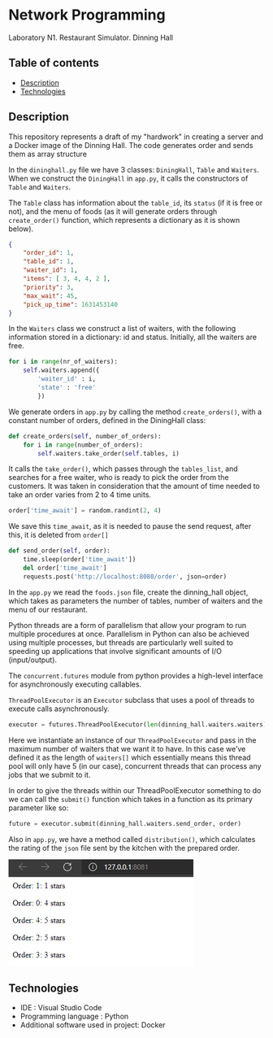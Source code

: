 # Network Programming 
Laboratory N1. Restaurant Simulator. Dinning Hall

## Table of contents
* [Description](#description)
* [Technologies](#technologies)

## Description
This repository represents a draft of my "hardwork" in creating a server and a Docker image of the Dinning Hall. 
The code generates order and sends them as array structure

In the ```dininghall.py``` file we have 3 classes: ```DiningHall```, ```Table``` and ```Waiters```. When we construct the ```DiningHall``` in ```app.py```, it calls the constructors of ```Table``` and ```Waiters```.

The ```Table``` class has information about the ```table_id```, its ```status``` (if it is free or not), and the menu of foods (as it will generate orders through ```create_order()``` function, which represents a dictionary as it is shown below).

```json
{
    "order_id": 1,
    "table_id": 1,
    "waiter_id": 1,
    "items": [ 3, 4, 4, 2 ],
    "priority": 3,
    "max_wait": 45,
    "pick_up_time": 1631453140 
}
```
In the ```Waiters``` class we construct a list of waiters, with the following information stored in a dictionary: id and status. Initially, all the waiters are free. 

```py
for i in range(nr_of_waiters):
    self.waiters.append({
        'waiter_id' : i,
        'state' : 'free'
        })
```
We generate orders in ```app.py``` by calling the method ```create_orders()```, with a constant number of orders, defined in the DiningHall class:
```py
def create_orders(self, number_of_orders):
    for i in range(number_of_orders):
        self.waiters.take_order(self.tables, i)
```
It calls the ```take_order()```, which passes through the ```tables_list```, and searches for a free waiter, who is ready to pick the order from the customers. It was taken in consideration that the amount of time needed to take an order varies from 2 to 4 time units.
```py
order['time_await'] = random.randint(2, 4)
```
We save this ```time_await```, as it is needed to pause the send request, after this, it is deleted from ```order[]```
```py
def send_order(self, order):
    time.sleep(order['time_await'])
    del order['time_await']
    requests.post('http://localhost:8080/order', json=order)
```
In the ```app.py``` we read the ```foods.json``` file, create the dinning_hall object, which takes as parameters the number of tables, number of waiters and the menu of our restaurant.

Python threads are a form of parallelism that allow your program to run multiple procedures at once. Parallelism in Python can also be achieved using multiple processes, but threads are particularly well suited to speeding up applications that involve significant amounts of I/O (input/output).

The ```concurrent.futures``` module from python provides a high-level interface for asynchronously executing callables.

```ThreadPoolExecutor``` is an ```Executor``` subclass that uses a pool of threads to execute calls asynchronously.

```py
executor = futures.ThreadPoolExecutor(len(dinning_hall.waiters.waiters))
```
Here we instantiate an instance of our `ThreadPoolExecutor` and pass in the maximum number of waiters that we want it to have. In this case we’ve defined it as the length of ```waiters[]``` which essentially means this thread pool will only have 5 (in our case), concurrent threads that can process any jobs that we submit to it.

In order to give the threads within our ThreadPoolExecutor something to do we can call the ```submit()``` function which takes in a function as its primary parameter like so:
```py
future = executor.submit(dinning_hall.waiters.send_order, order)
```
Also in ```app.py```, we have a method called ```distribution()```, which calculates the rating of the ```json``` file sent by the kitchen with the prepared order.

![](img.png)

## Technologies
* IDE : Visual Studio Code
* Programming language : Python
* Additional software used in project: Docker